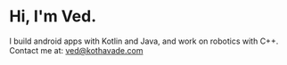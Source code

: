 # Hi, I'm Ved.

I build android apps with Kotlin and Java, and work on robotics with C++.
Contact me at: ved@kothavade.com
